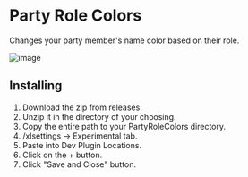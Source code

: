 # Party Role Colors
Changes your party member's name color based on their role.

![image](https://github.com/user-attachments/assets/e02667fd-3d3e-45bb-8850-865861753467)


## Installing
1. Download the zip from releases.
2. Unzip it in the directory of your choosing.
3. Copy the entire path to your PartyRoleColors directory.
4. /xlsettings -> Experimental tab.
5. Paste into Dev Plugin Locations.
6. Click on the + button.
7. Click "Save and Close" button.
